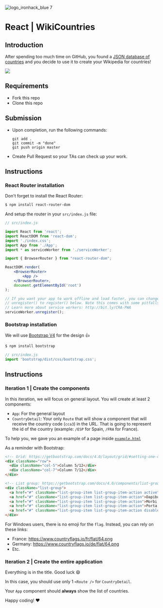 ![logo_ironhack_blue 7](https://user-images.githubusercontent.com/23629340/40541063-a07a0a8a-601a-11e8-91b5-2f13e4e6b441.png)

# React | WikiCountries

## Introduction

After spending too much time on GitHub, you found a [JSON database of countries](https://raw.githubusercontent.com/mledoze/countries/master/countries.json) and you decide to use it to create your Wikipedia for countries!

![](https://media.giphy.com/media/fdUHHKI36bTVduRDfB/giphy.gif)


## Requirements

- Fork this repo
- Clone this repo

## Submission

- Upon completion, run the following commands:

  ```
  git add .
  git commit -m "done"
  git push origin master
  ```

- Create Pull Request so your TAs can check up your work.

## Instructions

### React Router installation
Don't forget to install the React Router:
```sh
$ npm install react-router-dom
```

And setup the router in your `src/index.js` file:

```jsx
// src/index.js

import React from 'react';
import ReactDOM from 'react-dom';
import './index.css';
import App from './App';
import * as serviceWorker from './serviceWorker';

import { BrowserRouter } from "react-router-dom";

ReactDOM.render(
    <BrowserRouter>
        <App />
    </BrowserRouter>, 
    document.getElementById('root')
);

// If you want your app to work offline and load faster, you can change
// unregister() to register() below. Note this comes with some pitfalls.
// Learn more about service workers: http://bit.ly/CRA-PWA
serviceWorker.unregister();

```

### Bootstrap installation

We will use [Bootstrap V4](https://getbootstrap.com/) for the design :+1: 

```sh
$ npm install bootstrap
```

```javascript
// src/index.js
import 'bootstrap/dist/css/bootstrap.css';
```


## Instructions

### Iteration 1 | Create the components

In this iteration, we will focus on general layout. You will create at least 2 components:
- `App`: For the general layout
- `CountryDetail`: Your only `Route` that will show a component that will receive the country code (`cca3`) in the URL. That is going to represent the id of the country (example: `/ESP` for Spain, `/FRA` for France).

To help you, we gave you an example of a page inside [`example.html`](https://github.com/sandrabosk/lab-wiki-countries/blob/master/starter-code/example.html)

As a reminder with Bootstrap:
```html
<!-- Grid: https://getbootstrap.com/docs/4.0/layout/grid/#setting-one-column-width -->
<div className="row">
  <div className="col-5">Column 5/12</div>
  <div className="col-7">Column 7/12</div>
</div>

<!-- List group: https://getbootstrap.com/docs/4.0/components/list-group/#links-and-buttons -->
<div className="list-group">
  <a href="#" className="list-group-item list-group-item-action active">Cras justo odio (active)</a>
  <a href="#" className="list-group-item list-group-item-action">Dapibus ac facilisis in</a>
  <a href="#" className="list-group-item list-group-item-action">Morbi leo risus</a>
  <a href="#" className="list-group-item list-group-item-action">Porta ac consectetur ac</a>
  <a href="#" className="list-group-item list-group-item-action disabled">Vestibulum at eros</a>
</div>
```

For Windows users, there is no emoji for the `flag`. Instead, you can rely on these links: 
- France: https://www.countryflags.io/fr/flat/64.png
- Germany: https://www.countryflags.io/de/flat/64.png
- Etc.


### Iteration 2 | Create the entire application

Everything is in the title. Good luck :smile: 

In this case, you should use only 1 `<Route />` for `CountryDetail`. 

Your `App` component should **always** show the list of countries.


Happy coding! :heart:
